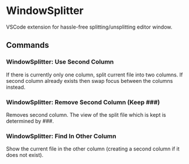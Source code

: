 # WindowSplitter
VSCode extension for hassle-free splitting/unsplitting editor window.

## Commands

### WindowSplitter: Use Second Column
If there is currently only one column, split current file into two columns.
If second column already exists then swap focus between the columns instead.

### WindowSplitter: Remove Second Column (Keep ###)
Removes second column.  The view of the split file which is kept is determined by ###.

### WindowSplitter: Find In Other Column
Show the current file in the other column (creating a second column if it does not exist).
